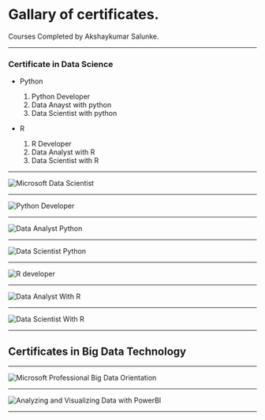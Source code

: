 # Gallary of certificates.

Courses Completed by Akshaykumar Salunke.

---

### Certificate in Data Science

- Python
  1. Python Developer
  2. Data Anayst with python
  3. Data Scientist with python

- R
  1. R Developer
  2. Data Analyst with R
  3. Data Scientist with R

---

![Microsoft Data Scientist](certImg/micr_data_scientist.png)

---

![Python Developer](certImg/python_develpoer.png)

---

![Data Analyst Python](certImg/data_analyst_python.png)

---

![Data Scientist Python](certImg/datascientist_python.png)

---

![R developer](certImg/rdeveloper.png)

---

![Data Analyst With R](certImg/dataAnalystWithR.PNG)

---

![Data Scientist With R](certImg/DataScientistWithR.PNG)

---

## Certificates in Big Data Technology

---

![Microsoft Professional Big Data Orientation](certImg/1_bd_orientation.PNG)

---

![Analyzing and Visualizing Data with PowerBI](certImg/2_AnalyzingandVisualizingDatawithPowerBI.PNG)

---